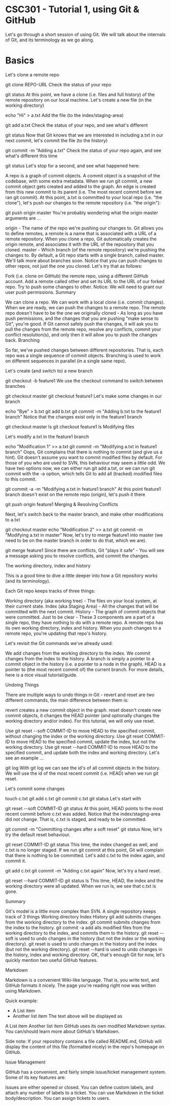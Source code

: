 CSC301 - Tutorial 1, using Git & GitHub
==
Let's go through a short session of using Git. We will talk about the internals of Git, and its terminology as we go along.

Basics
==

Let's clone a remote repo

git clone REPO-URL
Check the status of your repo

git status
At this point, we have a clone (i.e. files and full history) of the remote repository on our local machine.
Let's create a new file (in the working directory)

echo "Hi" > a.txt
Add the file (to the index/staging-area)

git add a.txt
Check the status of your repo, and see what's different

git status
Now that Git knows that we are interested in including a.txt in our next commit, let's commit the file (to the history)

git commit -m "Adding a.txt"
Check the status of your repo again, and see what's different this time

git status
Let's stop for a second, and see what happened here:

A repo is a graph of commit objects.
A commit object is a snapshot of the codebase, with some extra metadata.
When we run git commit, a new commit object gets created and added to the graph.
An edge is created from this new commit to its parent (i.e. The most recent commit before we ran git commit).
At this point, a.txt is committed to your local repo (i.e. "the clone"), let's push our changes to the remote repository (i.e. "the origin"):

git push origin master
You're probably wondering what the origin master arguments are ...

origin - The name of the repo we're pushing our changes to.
Git allows you to define remotes, a remote is a name that is associated with a URL of a remote repository.
When you clone a repo, Git automatically creates the origin remote, and associates it with the URL of the repository that you cloned.
master - Which branch (of the remote repository) we're pushing the changes to.
By default, a Git repo starts with a single branch, called master.
We'll talk more about branches soon.
Notice that you can push changes to other repos, not just the one you cloned. Let's try that as follows:

Fork (i.e. clone on GitHub) the remote repo, using a different GitHub account.
Add a remote called other and set its URL to the URL of our forked repo.
Try to push some changes to other.
Notice: We will need to grant our user push permissions.
Summary

We can clone a repo.
We can work with a local clone (i.e. commit changes).
When we are ready, we can push the changes to a remote repo.
The remote repo doesn't have to be the one we originally cloned - As long as you have push permissions, and the changes that you are pushing "make sense to Git", you're good.
If Git cannot safely push the changes, it will ask you to pull the changes from the remote repo, resolve any conflicts, commit your conflict resolution(s), and only then it will allow you to push the changes back.
Branching

So far, we've pushed changes between different repositories. That is, each repo was a single sequence of commit objects. Branching is used to work on different sequences in parallel (in a single same repo).

Let's create (and switch to) a new branch

git checkout -b feature1
We use the checkout command to switch between branches

git checkout master
git checkout feature1
Let's make some changes in our branch

echo "Bye" > b.txt
git add b.txt
git commit -m "Adding b.txt to the feature1 branch"
Notice that the changes exist only in the feature1 branch

git checkout master
ls
git checkout feature1
ls
Modifying files

Let's modify a.txt in the feature1 branch

echo "Modification 1" >> a.txt
git commit -m "Modifying a.txt in feature1 branch"
Oops, Git complains that there is nothing to commit (and give us a hint).
Git doesn't assume you want to commit modified files by default. For those of you who are used to SVN, this behaviour may seem a little odd.
We have two options now, we can either run git add a.txt, or we can run git commit with the -a option, which tells Git to add all (tracked) modified files to this commit.

git commit -a -m "Modifying a.txt in feature1 branch"
At this point feature1 branch doesn't exist on the remote repo (origin), let's push it there

git push origin feature1
Merging & Resolving Conflicts

Next, let's switch back to the master branch, and make other modifications to a.txt

git checkout master
echo "Modification 2" >> a.txt
git commit -m "Modifying a.txt in master"
Now, let's try to merge feature1 into master (we need to be on the master branch in order to do that, which we are).

git merge feature1
Since there are conflicts, Git "plays it safe" - You will see a message asking you to resolve conflicts, and commit the changes.

The working directory, index and history

This is a good time to dive a little deeper into how a Git repository works (and its terminology).

Each Git repo keeps tracks of three things:

Working directory (aka working tree) - The files on your local system, at their current state.
Index (aka Staging Area) - All the changes that will be committed with the next commit.
History - The graph of commit objects that were committed.
Just to be clear - These 3 components are a part of a single repo, they have nothing to do with a remote repo.
A remote repo has its own working directory, index and history. When you push changes to a remote repo, you're updating that repo's history.

Let's revisit the Git commands we've already used:

We add changes from the working directory to the index.
We commit changes from the index to the history.
A branch is simply a pointer to a commit object in the history (i.e. a pointer to a node in the graph).
HEAD is a pointer to (the most recent commit of) the current branch.
For more details, here is a nice visual tutorial/guide.

Undoing Things

There are multiple ways to undo things in Git - revert and reset are two different commands, the main difference between them is:

revert creates a new commit object in the graph.
reset doesn't create new commit objects, it changes the HEAD pointer (and optionally changes the working directory and/or index).
For this tutorial, we will only use reset.

Use git reset --soft COMMIT-ID to move HEAD to the specified commit, without changing the index or the working directory.
Use git reset COMMIT-ID to move HEAD to the specified commit, update the index, but not the working directory.
Use git reset --hard COMMIT-ID to move HEAD to the specified commit, and update both the index and working directory.
Let's see an example ...

git log
With git log we can see the id's of all commit objects in the history. We will use the id of the most recent commit (i.e. HEAD) when we run git reset.

Let's commit some changes

touch c.txt
git add c.txt
git commit c.txt
git status
Let's start with

git reset --soft COMMIT-ID
git status
At this point, HEAD points to the most recent commit before c.txt was added.
Notice that the index/staging-area did not change. That is, c.txt is staged, and ready to be committed.

git commit -m "Committing changes after a soft reset"
git status
Now, let's try the default reset behaviour.

git reset COMMIT-ID
git status
This time, the index changed as well, and c.txt is no longer staged.
If we run git commit at this point, Git will complain that there is nothing to be committed.
Let's add c.txt to the index again, and commit it.

git add c.txt
git commit -m "Adding c.txt again"
Now, let's try a hard reset.

git reset --hard COMMIT-ID
git status
ls
This time, HEAD, the index and the working directory were all updated. When we run ls, we see that c.txt is gone.

Summary

Git's model is a little more complex than SVN. A single repository keeps track of 3 things
Working directory
Index
History
git add submits changes from the working directory to the index.
git commit submits changes from the index to the history.
git commit -a add alls modified files from the working directory to the index, and commits them to the history.
git reset --soft is used to undo changes in the history (but not the index or the working directory).
git reset is used to undo changes in the history and the index (but not the working directory).
git reset --hard is used to undo changes in the history, index and working directory.
OK, that's enough Git for now, let's quickly mention two useful GitHub features.

Markdown

Markdown is a convenient Wiki-like language. That is, you write text, and GitHub formats it nicely.
The page you're reading right now was written using Markdown.

Quick example:

 * A List item
 * Another list item
The text above will be displayed as

A List item
Another list item
GitHub uses its own modified Markdown syntax. You can/should learn more about GitHub's Markdown.

Side note: If your repository contains a file called README.md, GitHub will display the content of this file (formatted nicely) in the repo's homepage on GitHub.

Issue Management

GitHub has a convenient, and fairly simple issue/ticket management system. Some of its key features are:

Issues are either opened or closed.
You can define custom labels, and attach any number of labels to a ticket.
You can use Markdown in the ticket body/description.
You can assign tickets to users.
